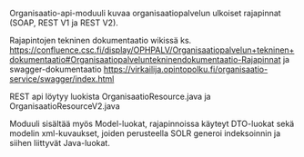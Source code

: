 Organisaatio-api-moduuli kuvaa organisaatiopalvelun ulkoiset rajapinnat (SOAP, REST V1 ja REST V2). 

Rajapintojen tekninen dokumentaatio wikissä ks. https://confluence.csc.fi/display/OPHPALV/Organisaatiopalvelun+tekninen+dokumentaatio#Organisaatiopalveluntekninendokumentaatio-Rajapinnat
ja swagger-dokumentaatio
https://virkailija.opintopolku.fi/organisaatio-service/swagger/index.html

REST api löytyy luokista OrganisaatioResource.java ja OrganisaatioResourceV2.java 	

Moduuli sisältää myös Model-luokat, rajapinnoissa käyteyt DTO-luokat sekä modelin xml-kuvaukset, joiden perusteella SOLR generoi indeksoinnin ja siihen liittyvät Java-luokat. 
